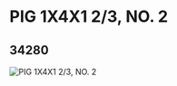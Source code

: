 # PIG 1X4X1 2/3, NO. 2
## 34280
![PIG 1X4X1 2/3, NO. 2](https://lc-www-live-s.legocdn.com/media/bricks/5/2/6194399.jpg)